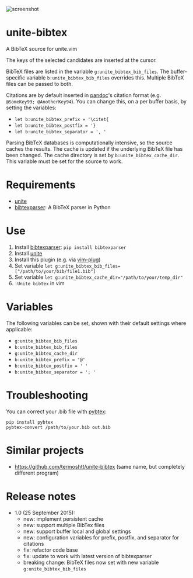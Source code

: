 ![](http://d.pr/i/gV56+ "screenshot")

# unite-bibtex

A BibTeX source for unite.vim

The keys of the selected candidates are inserted at the cursor.

BibTeX files are listed in the variable `g:unite_bibtex_bib_files`.
    The buffer-specific variable `b:unite_bibtex_bib_files` overrides this.
    Multiple BibTeX files can be passed to both.

Citations are by default inserted in [pandoc][]'s citation format (e.g. `@SomeKey93; @AnotherKey94`).
You can change this, on a per buffer basis, by setting the variables:

- `let b:unite_bibtex_prefix = '\citet{`
- `let b:unite_bibtex_postfix = '}`
- `let b:unite_bibtex_separator = ', '`


Parsing BibTeX databases is computationally intensive, so the source caches the results.
    The cache is updated if the underlying BibTeX file has been changed.
    The cache directory is set by `b:unite_bibtex_cache_dir`.
    This variable must be set for the source to work.

# Requirements

- [unite][]
- [bibtexparser][]: A BibTeX parser in Python

# Use

1.  Install [bibtexparser][]: `pip install bibtexparser`
2.  Install [unite][]
3.  Install this plugin (e.g. via [vim-plug][])
4.  Set variable `let g:unite_bibtex_bib_files=["/path/to/your/bib/file1.bib"]`
5.  Set variable `let g:unite_bibtex_cache_dir="/path/to/your/temp_dir"`
6.  `:Unite bibtex` in vim

# Variables

The following variables can be set, shown with their default settings where applicable:

- `g:unite_bibtex_bib_files`
- `b:unite_bibtex_bib_files`
- `g:unite_bibtex_cache_dir`
- `b:unite_bibtex_prefix = '@'`
- `b:unite_bibtex_postfix = ' '`
- `b:unite_bibtex_separator = '; '`

# Troubleshooting

You can correct your .bib file with [pybtex](http://pypi.python.org/pypi/pybtex):

```
pip install pybtex
pybtex-convert /path/to/your.bib out.bib
```

# Similar projects

- <https://github.com/termoshtt/unite-bibtex> (same name, but completely different program)

# Release notes

-   1.0 (25 September 2015):
    - new: implement persistent cache
    - new: support multiple BibTex files
    - new: support buffer local and global settings
    - new: configuration variables for prefix, postfix, and separator for citations
    - fix: refactor code base
    - fix: update to work with latest version of bibtexparser
    - breaking change: BibTeX files now set with new variable `g:unite_bibtex_bib_files`

 [pandoc]: http://johnmacfarlane.net/pandoc/index.html
 [bibtexparser]: https://bibtexparser.readthedocs.org/en/latest/
 [unite]: https://github.com/Shougo/unite.vim
 [vim-plug]: https://github.com/junegunn/vim-plug
